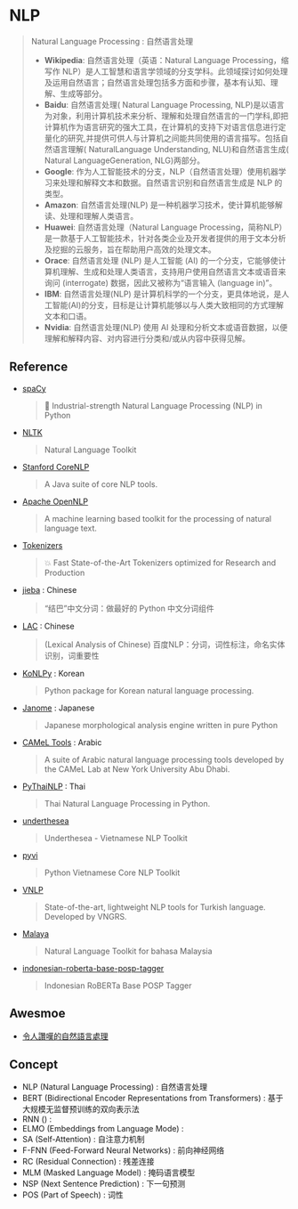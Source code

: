 # NLP
> Natural Language Processing : 自然语言处理
> 
> - **Wikipedia**: 自然语言处理（英语：Natural Language Processing，缩写作 NLP）是人工智慧和语言学领域的分支学科。此领域探讨如何处理及运用自然语言；自然语言处理包括多方面和步骤，基本有认知、理解、生成等部分。
> - **Baidu**: 自然语言处理( Natural Language Processing, NLP)是以语言为对象，利用计算机技术来分析、理解和处理自然语言的一门学科,即把计算机作为语言研究的强大工具，在计算机的支持下对语言信息进行定量化的研究,并提供可供人与计算机之间能共同使用的语言描写。包括自然语言理解( NaturalLanguage Understanding, NLU)和自然语言生成( Natural LanguageGeneration, NLG)两部分。
> - **Google**: 作为人工智能技术的分支，NLP（自然语言处理）使用机器学习来处理和解释文本和数据。自然语言识别和自然语言生成是 NLP 的类型。
> - **Amazon**: 自然语言处理(NLP) 是一种机器学习技术，使计算机能够解读、处理和理解人类语言。
> - **Huawei**: 自然语言处理（Natural Language Processing，简称NLP）是一款基于人工智能技术，针对各类企业及开发者提供的用于文本分析及挖掘的云服务，旨在帮助用户高效的处理文本。
> - **Orace**: 自然语言处理 (NLP) 是人工智能 (AI) 的一个分支，它能够使计算机理解、生成和处理人类语言，支持用户使用自然语言文本或语音来询问 (interrogate) 数据，因此又被称为“语言输入 (language in)”。
> - **IBM**: 自然语言处理(NLP) 是计算机科学的一个分支，更具体地说，是人工智能(AI)的分支，目标是让计算机能够以与人类大致相同的方式理解文本和口语。
> - **Nvidia**: 自然语言处理(NLP) 使用 AI 处理和分析文本或语音数据，以便理解和解释内容、对内容进行分类和/或从内容中获得见解。


## Reference

- [spaCy](https://github.com/explosion/spaCy)
    > 💫 Industrial-strength Natural Language Processing (NLP) in Python
- [NLTK](https://github.com/nltk/nltk)
    > Natural Language Toolkit
- [Stanford CoreNLP](https://github.com/stanfordnlp/CoreNLP) 
    > A Java suite of core NLP tools.
- [Apache OpenNLP](https://github.com/apache/opennlp)
    > A machine learning based toolkit for the processing of natural language text.
- [Tokenizers](https://github.com/huggingface/tokenizers)
    > 💥 Fast State-of-the-Art Tokenizers optimized for Research and Production
- [jieba](https://github.com/fxsjy/jieba) : Chinese
    > “结巴”中文分词：做最好的 Python 中文分词组件
- [LAC](https://github.com/baidu/lac) : Chinese
    > (Lexical Analysis of Chinese) 百度NLP：分词，词性标注，命名实体识别，词重要性
- [KoNLPy](https://github.com/konlpy/konlpy) : Korean  
    > Python package for Korean natural language processing.
- [Janome](https://github.com/mocobeta/janome) : Japanese
    > Japanese morphological analysis engine written in pure Python
- [CAMeL Tools](https://github.com/CAMeL-Lab/camel_tools) : Arabic
    > A suite of Arabic natural language processing tools developed by the CAMeL Lab at New York University Abu Dhabi.
- [PyThaiNLP](https://github.com/PyThaiNLP/pythainlp) : Thai
    > Thai Natural Language Processing in Python.
- [underthesea](https://github.com/undertheseanlp/underthesea)
    > Underthesea - Vietnamese NLP Toolkit
- [pyvi](https://github.com/trungtv/pyvi)
    > Python Vietnamese Core NLP Toolkit
- [VNLP](https://github.com/vngrs-ai/vnlp)  
    > State-of-the-art, lightweight NLP tools for Turkish language. Developed by VNGRS.
- [Malaya](https://github.com/huseinzol05/malaya)   
    > Natural Language Toolkit for bahasa Malaysia
- [indonesian-roberta-base-posp-tagger](https://huggingface.co/w11wo/indonesian-roberta-base-posp-tagger)   
    > Indonesian RoBERTa Base POSP Tagger

## Awesmoe

- [令人讚嘆的自然語言處理](https://github.com/keon/awesome-nlp/blob/master/README-ZH-TW.md)

## Concept

- NLP (Natural Language Processing) : 自然语言处理
- BERT (Bidirectional Encoder Representations from Transformers) : 基于大规模无监督预训练的双向表示法
- RNN () : 
- ELMO (Embeddings from Language Mode) : 
- SA (Self-Attention) : 自注意力机制
- F-FNN (Feed-Forward Neural Networks) : 前向神经网络
- RC (Residual Connection) : 残差连接
- MLM (Masked Language Model) : 掩码语言模型
- NSP (Next Sentence Prediction) : 下一句预测
- POS (Part of Speech) : 词性